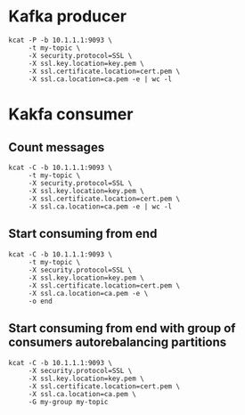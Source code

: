 # Kafka producer

```shell
kcat -P -b 10.1.1.1:9093 \
     -t my-topic \
     -X security.protocol=SSL \
     -X ssl.key.location=key.pem \
     -X ssl.certificate.location=cert.pem \
     -X ssl.ca.location=ca.pem -e | wc -l
```

# Kakfa consumer

## Count messages

```shell
kcat -C -b 10.1.1.1:9093 \
     -t my-topic \
     -X security.protocol=SSL \
     -X ssl.key.location=key.pem \
     -X ssl.certificate.location=cert.pem \
     -X ssl.ca.location=ca.pem -e | wc -l
```

## Start consuming from end

```shell
kcat -C -b 10.1.1.1:9093 \
     -t my-topic \
     -X security.protocol=SSL \
     -X ssl.key.location=key.pem \
     -X ssl.certificate.location=cert.pem \
     -X ssl.ca.location=ca.pem -e \
     -o end
```

## Start consuming from end with group of consumers autorebalancing partitions
```shell
kcat -C -b 10.1.1.1:9093 \
     -X security.protocol=SSL \
     -X ssl.key.location=key.pem \
     -X ssl.certificate.location=cert.pem \
     -X ssl.ca.location=ca.pem \
     -G my-group my-topic
```
